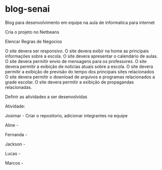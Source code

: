 # blog-senai
Blog para desenvolvimento em equipe na aula de informatica para internet

Cria o projeto no Netbeans

Elencar Regras de Negocios

O site devera ser responsivo.
O site devera exibir na home as principais informações sobre a escola.
O site devera apresentar o calendário de aulas.
O site devera permitir envio de mensagens para os professores.
O site devera permitir a exibição de noticias atuais sobre a escola.
O site devera permitir a exibição de previsão do tempo dos principais sites relacionados 
O site devera permitir o download de arquivos e programas relacionados a grade escolar.
O site devera permitir a exibição de propagandas relacionadas.


Definir as atividades a ser desenvolvidas

Atividade:

Josimar - Criar o repositorio, adicionar integrantes na equipe

Aline - 

Fernanda -

Jackson - 

Lucas -

Marcos -
